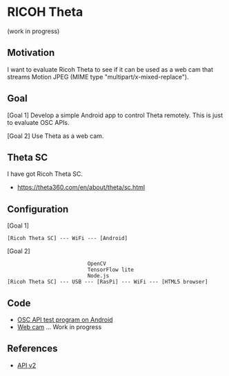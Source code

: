 # RICOH Theta
 
(work in progress)

## Motivation

I want to evaluate Ricoh Theta to see if it can be used as a web cam that streams Motion JPEG (MIME type "multipart/x-mixed-replace").

## Goal

[Goal 1] Develop a simple Android app to control Theta remotely. This is just to evaluate OSC APIs.

[Goal 2] Use Theta as a web cam.

## Theta SC

I have got Ricoh Theta SC.

- https://theta360.com/en/about/theta/sc.html

## Configuration

[Goal 1]
```
[Ricoh Theta SC] --- WiFi --- [Android]
```

[Goal 2]
```
                          OpenCV
                          TensorFlow lite
                          Node.js
[Ricoh Theta SC] --- USB --- [RasPi] --- WiFi --- [HTML5 browser]
```

## Code

- [OSC API test program on Android](./android)
- [Web cam](./raspi) ... Work in progress

## References

- [API v2](https://api.ricoh/docs/theta-web-api-v2/)
